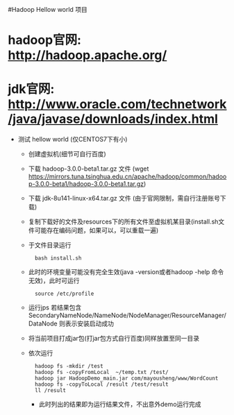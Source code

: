 #Hadoop Hellow world 项目
# hadoop官网: http://hadoop.apache.org/
# jdk官网: http://www.oracle.com/technetwork/java/javase/downloads/index.html
* 测试 hellow world (仅CENTOS7下有小)
    * 创建虚拟机(细节可自行百度)
    * 下载 hadoop-3.0.0-beta1.tar.gz 文件 (wget https://mirrors.tuna.tsinghua.edu.cn/apache/hadoop/common/hadoop-3.0.0-beta1/hadoop-3.0.0-beta1.tar.gz)
    * 下载 jdk-8u141-linux-x64.tar.gz 文件 (由于官网限制，需自行注册账号下载)
    * 复制下载好的文件及resources下的所有文件至虚拟机某目录(install.sh文件可能存在编码问题，如果可以，可以重载一遍)
    * 于文件目录运行 
    
            bash install.sh
    * 此时的环境变量可能没有完全生效(java -version或者hadoop -help 命令无效)，此时可运行 
    
            source /etc/profile
    * 运行jps 若结果包含 SecondaryNameNode/NameNode/NodeManager/ResourceManager/DataNode 则表示安装启动成功
    * 将当前项目打成jar包(打jar包方式自行百度)同样放置至同一目录
    * 依次运行
    
            hadoop fs -mkdir /test
            hadoop fs -copyFromLocal  ~/temp.txt /test/
            hadoop jar HadoopDemo_main.jar com/mayousheng/www/WordCount
            hadoop fs -copyToLocal /result /test/result
            ll /result
        * 此时列出的结果即为运行结果文件，不出意外demo运行完成
